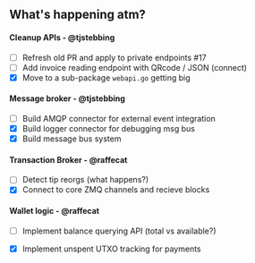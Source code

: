 ## What's happening atm? 


#### Cleanup APIs - @tjstebbing 
  - [ ] Refresh old PR and apply to private endpoints #17
  - [ ] Add invoice reading endpoint with QRcode / JSON (connect) 
  - [x] Move to a sub-package `webapi.go` getting big

#### Message broker - @tjstebbing
  - [ ] Build AMQP connector for external event integration
  - [x] Build logger connector for debugging msg bus
  - [x] Build message bus system

#### Transaction Broker - @raffecat
  - [ ] Detect tip reorgs (what happens?) 
  - [x] Connect to core ZMQ channels and recieve blocks

#### Wallet logic - @raffecat
  - [ ] Implement balance querying API (total vs available?)
  - [x] Implement unspent UTXO tracking for payments

